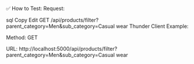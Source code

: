 ✅ How to Test:
Request:

sql
Copy
Edit
GET /api/products/filter?parent_category=Men&sub_category=Casual wear
Thunder Client Example:

Method: GET

URL: http://localhost:5000/api/products/filter?parent_category=Men&sub_category=Casual wear
